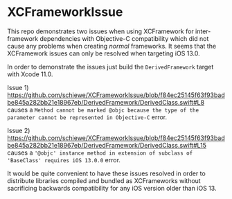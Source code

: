 # XCFrameworkIssue

This repo demonstrates two issues when using XCFramework for inter-framework dependencies with Objective-C compatibility which did not cause any problems when creating *normal* frameworks. It seems that the XCFramework issues can only be resolved when targeting iOS 13.0.

In order to demonstrate the issues just build the `DerivedFramework` target with Xcode 11.0.

Issue 1) https://github.com/schiewe/XCFrameworkIssue/blob/f84ec25145f63f93badbe845a282bb21e18967eb/DerivedFramework/DerivedClass.swift#L8 causes a `Method cannot be marked @objc because the type of the parameter cannot be represented in Objective-C` error.

Issue 2) https://github.com/schiewe/XCFrameworkIssue/blob/f84ec25145f63f93badbe845a282bb21e18967eb/DerivedFramework/DerivedClass.swift#L15 causes a `'@objc' instance method in extension of subclass of 'BaseClass' requires iOS 13.0.0` error.

It would be quite convenient to have these issues resolved in order to distribute libraries compiled and bundled as XCFrameworks without sacrificing backwards compatibility for any iOS version older than iOS 13.
